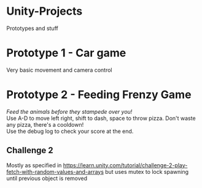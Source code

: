 # Unity-Projects
Prototypes and stuff


# Prototype 1 - **Car game**  
Very basic movement and camera control  
  
# Prototype 2 - **Feeding Frenzy Game**  
*Feed the animals before they stampede over you!*  
Use A-D to move left right, shift to dash, space to throw pizza. Don't waste any pizza, there's a cooldown!  
Use the debug log to check your score at the end.
## Challenge 2
Mostly as specified in https://learn.unity.com/tutorial/challenge-2-play-fetch-with-random-values-and-arrays but uses mutex to lock spawning until previous object is removed
